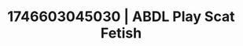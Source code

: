 ---
categories:
- Emotion-driven NSFW
- AI-generated
- Self-pleasure
- Erotic dream roleplay
- Queer kinks
- ASMR
- Erotic slow burn
- Cosplay
image: /assets/images/1746603045030.jpg
layout: post
seo:
  description: Featured content with high-quality ABDL Play, Scat Fetish. HD images
    available.
  keywords: ABDL Play, Scat Fetish
  og_image: /assets/images/1746603045030.jpg
  schema_type: VisualArtwork
tags:
- '#1746603045030'
- Scat Fetish
- ABDL Play
title: 1746603045030 | ABDL Play Scat Fetish
---